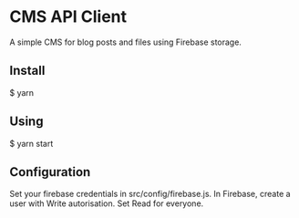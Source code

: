 # CMS API Client

A simple CMS for blog posts and files using Firebase storage.

## Install

  $ yarn

## Using

  $ yarn start

## Configuration

Set your firebase credentials in src/config/firebase.js. In Firebase, create a user with Write autorisation. Set Read for everyone.
